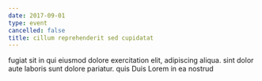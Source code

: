 ```yaml
---
date: 2017-09-01
type: event
cancelled: false
title: cillum reprehenderit sed cupidatat
---
```

fugiat sit in qui eiusmod dolore exercitation elit, adipiscing aliqua. sint dolor aute laboris sunt dolore pariatur. quis Duis Lorem in ea nostrud